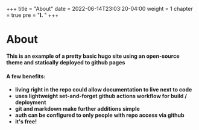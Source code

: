 +++
title = "About"
date = 2022-06-14T23:03:20-04:00
weight = 1
chapter = true
pre = "<b>I. </b>"
+++

# About

**This is an example of a pretty basic hugo site using an open-source theme and statically deployed to github pages**

#### A few benefits:
- **living right in the repo could allow documentation to live next to code**
- **uses lightweight set-and-forget github actions workflow for build / deployment**
- **git and markdown make further additions simple**
- **auth can be configured to only people with repo access via github**
- **it's free!**